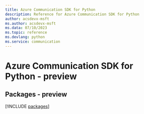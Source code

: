 ```yaml
---
title: Azure Communication SDK for Python
description: Reference for Azure Communication SDK for Python
author: acsdevx-msft
ms.author: acsdevx-msft
ms.data: 07/10/2023
ms.topic: reference
ms.devlang: python
ms.service: communication
---
```

# Azure Communication SDK for Python - preview
## Packages - preview
[!INCLUDE [packages](communication-index.md)]